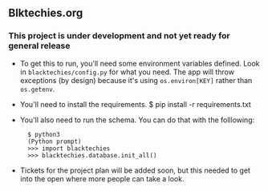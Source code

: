 Blktechies.org
--------------

### This project is under development and not yet ready for general release

* To get this to run, you'll need some environment variables
defined. Look in `blacktechies/config.py` for what you need. The app
will throw exceptions (by design)  because it's using `os.environ[KEY]`
rather than `os.getenv`.

* You'll need to install the requirements.
    $ pip install -r requirements.txt

* You'll also need to run the schema. You can do that with the folllowing:

        $ python3
        (Python prompt)
        >>> import blacktechies
        >>> blacktechies.database.init_all()

* Tickets for the project plan will be added soon, but this needed to
  get into the open where more people can take a look.
